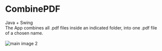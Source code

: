 # CombinePDF
Java + Swing <br />
The App combines all .pdf files inside an indicated folder, into one .pdf file of a chosen name. <br />
<br />
![main image 2](https://github.com/viktorbobinski/CombinePDF/blob/master/images/combine_pdf.JPG)
